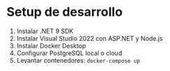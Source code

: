 # Setup de desarrollo

1. Instalar .NET 9 SDK
2. Instalar Visual Studio 2022 con ASP.NET y Node.js
3. Instalar Docker Desktop
4. Configurar PostgreSQL local o cloud
5. Levantar contenedores: `docker-compose up`
